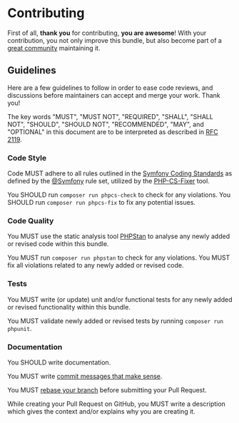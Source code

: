 # Contributing

First of all, **thank you** for contributing, **you are awesome**! With your contribution, you not only improve this
bundle, but also become part of a [great community](https://github.com/nelmio/NelmioApiDocBundle/graphs/contributors)
maintaining it.

## Guidelines

Here are a few guidelines to follow in order to ease code reviews, and discussions before maintainers can accept and
merge your work. Thank you!

The key words "MUST", "MUST NOT", "REQUIRED", "SHALL", "SHALL NOT", "SHOULD", "SHOULD NOT",
"RECOMMENDED",  "MAY", and "OPTIONAL" in this document are to be interpreted as described in
[RFC 2119](https://datatracker.ietf.org/doc/html/rfc2119).

### Code Style

Code MUST adhere to all rules outlined in the
[Symfony Coding Standards](https://symfony.com/doc/current/contributing/code/standards.html) as
defined by the [@Symfony](https://github.com/PHP-CS-Fixer/PHP-CS-Fixer/blob/master/doc/ruleSets/Symfony.rst) rule set,
utilized by the [PHP-CS-Fixer](https://cs.symfony.com) tool.

You SHOULD run `composer run phpcs-check` to check for any violations. You SHOULD run `composer run phpcs-fix` to
fix any potential issues.

### Code Quality

You MUST use the static analysis tool [PHPStan](https://phpstan.org/) to analyse any newly added or revised code within
this bundle.

You MUST run `composer run phpstan` to check for any violations. You MUST fix all violations related to any newly added
or revised code.

### Tests

You MUST write (or update) unit and/or functional tests for any newly added or revised functionality within this bundle.

You MUST validate newly added or revised tests by running `composer run phpunit`.

### Documentation

You SHOULD write documentation.

You MUST write
[commit messages that make sense](https://tbaggery.com/2008/04/19/a-note-about-git-commit-messages.html).

You MUST [rebase your branch](https://git-scm.com/book/en/v2/Git-Branching-Rebasing) before submitting your Pull Request.

While creating your Pull Request on GitHub, you MUST write a description which gives the context and/or explains why you
are creating it.
